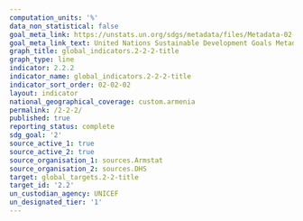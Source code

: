 ```yaml
---
computation_units: '%'
data_non_statistical: false
goal_meta_link: https://unstats.un.org/sdgs/metadata/files/Metadata-02-02-02a.pdf
goal_meta_link_text: United Nations Sustainable Development Goals Metadata (pdf 232kB)
graph_title: global_indicators.2-2-2-title
graph_type: line
indicator: 2.2.2
indicator_name: global_indicators.2-2-2-title
indicator_sort_order: 02-02-02
layout: indicator
national_geographical_coverage: custom.armenia
permalink: /2-2-2/
published: true
reporting_status: complete
sdg_goal: '2'
source_active_1: true
source_active_2: true
source_organisation_1: sources.Armstat
source_organisation_2: sources.DHS
target: global_targets.2-2-title
target_id: '2.2'
un_custodian_agency: UNICEF
un_designated_tier: '1'
---
```

